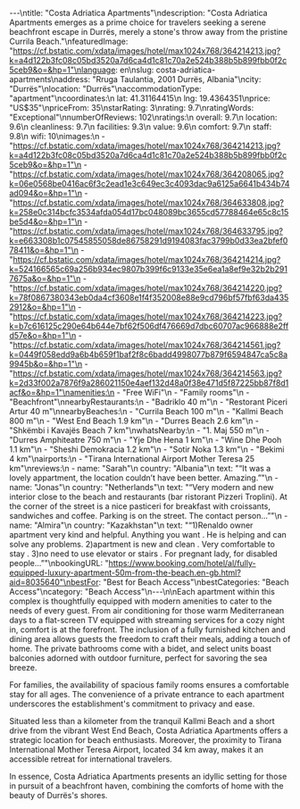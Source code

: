 ---\ntitle: "Costa Adriatica Apartments"\ndescription: "Costa Adriatica Apartments emerges as a prime choice for travelers seeking a serene beachfront escape in Durrës, merely a stone's throw away from the pristine Currila Beach."\nfeaturedImage: "https://cf.bstatic.com/xdata/images/hotel/max1024x768/364214213.jpg?k=a4d122b3fc08c05bd3520a7d6ca4d1c81c70a2e524b388b5b899fbb0f2c5ceb9&o=&hp=1"\nlanguage: en\nslug: costa-adriatica-apartments\naddress: "Rruga Taulantia, 2001 Durrës, Albania"\ncity: "Durrës"\nlocation: "Durrës"\naccommodationType: "apartment"\ncoordinates:\n  lat: 41.31164415\n  lng: 19.4364351\nprice: "US$35"\npriceFrom: 35\nstarRating: 3\nrating: 9.7\nratingWords: "Exceptional"\nnumberOfReviews: 102\nratings:\n  overall: 9.7\n  location: 9.6\n  cleanliness: 9.7\n  facilities: 9.3\n  value: 9.6\n  comfort: 9.7\n  staff: 9.8\n  wifi: 10\nimages:\n  - "https://cf.bstatic.com/xdata/images/hotel/max1024x768/364214213.jpg?k=a4d122b3fc08c05bd3520a7d6ca4d1c81c70a2e524b388b5b899fbb0f2c5ceb9&o=&hp=1"\n  - "https://cf.bstatic.com/xdata/images/hotel/max1024x768/364208065.jpg?k=06e0568be0416ac6f3c2ead1e3c649ec3c4093dac9a6125a6641b434b74ad094&o=&hp=1"\n  - "https://cf.bstatic.com/xdata/images/hotel/max1024x768/364633808.jpg?k=258e0c314bcfc3534afda054d17bc048089bc3655cd57788464e65c8c15be5d4&o=&hp=1"\n  - "https://cf.bstatic.com/xdata/images/hotel/max1024x768/364633795.jpg?k=e663308b1c07545855058de86758291d9194083fac3799b0d33ea2bfef078411&o=&hp=1"\n  - "https://cf.bstatic.com/xdata/images/hotel/max1024x768/364214214.jpg?k=524166565c69a256b934ec9807b399f6c9133e35e6ea1a8ef9e32b2b2917675a&o=&hp=1"\n  - "https://cf.bstatic.com/xdata/images/hotel/max1024x768/364214220.jpg?k=78f0867380343eb0da4cf3608e1f4f352008e88e9cd796bf57fbf63da4352912&o=&hp=1"\n  - "https://cf.bstatic.com/xdata/images/hotel/max1024x768/364214223.jpg?k=b7c616125c290e64b644e7bf62f506df476669d7dbc60707ac966888e2ffd57e&o=&hp=1"\n  - "https://cf.bstatic.com/xdata/images/hotel/max1024x768/364214561.jpg?k=0449f058edd9a6b4b659f1baf2f8c6badd4998077b879f6594847ca5c8a9945b&o=&hp=1"\n  - "https://cf.bstatic.com/xdata/images/hotel/max1024x768/364214563.jpg?k=2d33f002a7876f9a286021150e4aef132d48a0f38e471d5f87225bb87f8d1acf&o=&hp=1"\namenities:\n  - "Free WiFi"\n  - "Family rooms"\n  - "Beachfront"\nnearbyRestaurants:\n  - "Badriklo 40 m"\n  - "Restorant Piceri Artur 40 m"\nnearbyBeaches:\n  - "Currila Beach 100 m"\n  - "Kallmi Beach 800 m"\n  - "West End Beach 1.9 km"\n  - "Durres Beach 2.6 km"\n  - "Shkëmbi i Kavajës Beach 7 km"\nwhatsNearby:\n  - "1. Maj 550 m"\n  - "Durres Amphiteatre 750 m"\n  - "Yje Dhe Hena 1 km"\n  - "Wine Dhe Pooh 1.1 km"\n  - "Sheshi Demokracia 1.2 km"\n  - "Sotir Noka 1.3 km"\n  - "Bekimi 4 km"\nairports:\n  - "Tirana International Airport Mother Teresa 25 km"\nreviews:\n  - name: "Sarah"\n    country: "Albania"\n    text: "“It was a lovely appartment, the location couldn’t have been better. Amazing.”"\n  - name: "Jonas"\n    country: "Netherlands"\n    text: "“Very modern and new interior close to the beach and restaurants (bar ristorant Pizzeri Troplini). At the corner of the street is a nice pasticeri for breakfast with croissants, sandwiches and coffee. Parking is on the street.
The contact person...”"\n  - name: "Almira"\n    country: "Kazakhstan"\n    text: "“1)Renaldo owner apartment very kind and helpful. Anything you want . He is helping and can solve any problems. 2)apartment is new and clean . Very comfortable to stay . 3)no need to use elevator or stairs . For pregnant lady, for disabled people...”"\nbookingURL: "https://www.booking.com/hotel/al/fully-equipped-luxury-apartment-50m-from-the-beach.en-gb.html?aid=8035640"\nbestFor: "Best for Beach Access"\nbestCategories: "Beach Access"\ncategory: "Beach Access"\n---\n\nEach apartment within this complex is thoughtfully equipped with modern amenities to cater to the needs of every guest. From air conditioning for those warm Mediterranean days to a flat-screen TV equipped with streaming services for a cozy night in, comfort is at the forefront. The inclusion of a fully furnished kitchen and dining area allows guests the freedom to craft their meals, adding a touch of home. The private bathrooms come with a bidet, and select units boast balconies adorned with outdoor furniture, perfect for savoring the sea breeze.

For families, the availability of spacious family rooms ensures a comfortable stay for all ages. The convenience of a private entrance to each apartment underscores the establishment's commitment to privacy and ease.

Situated less than a kilometer from the tranquil Kallmi Beach and a short drive from the vibrant West End Beach, Costa Adriatica Apartments offers a strategic location for beach enthusiasts. Moreover, the proximity to Tirana International Mother Teresa Airport, located 34 km away, makes it an accessible retreat for international travelers.

In essence, Costa Adriatica Apartments presents an idyllic setting for those in pursuit of a beachfront haven, combining the comforts of home with the beauty of Durrës's shores.